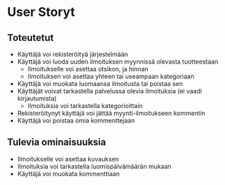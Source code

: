 # User Storyt

## Toteutetut
* Käyttäjä voi rekisteröityä järjestelmään
* Käyttäjä voi luoda uuden ilmoituksen myynnissä olevasta tuotteestaan
   * Ilmoitukselle voi asettaa otsikon, ja hinnan
   * Ilmoituksen voi asettaa yhteen tai useampaan kategoriaan
* Käyttäjä voi muokata luomaansa ilmoitusta tai poistaa sen
* Käyttäjät voivat tarkastella palvelussa olevia ilmoituksia (ei vaadi kirjautumista)
  * Ilmoituksia voi tarkastella kategorioittain
* Rekisteröitynyt käyttäjä voi jättää myynti-ilmoitukseen kommentin
* Käyttäjä voi poistaa omia kommenttejaan

## Tulevia ominaisuuksia
* Ilmoitukselle voi asettaa kuvauksen
* Ilmoituksia voi tarkastella luomispäivämäärän mukaan
* Käyttäjä voi muokata kommenttiaan
